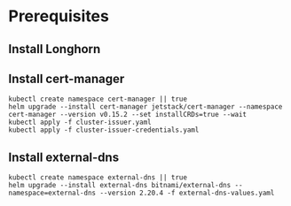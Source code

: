 # Prerequisites

## Install Longhorn

## Install cert-manager

```
kubectl create namespace cert-manager || true
helm upgrade --install cert-manager jetstack/cert-manager --namespace cert-manager --version v0.15.2 --set installCRDs=true --wait
kubectl apply -f cluster-issuer.yaml
kubectl apply -f cluster-issuer-credentials.yaml
```

## Install external-dns

```
kubectl create namespace external-dns || true
helm upgrade --install external-dns bitnami/external-dns --namespace=external-dns --version 2.20.4 -f external-dns-values.yaml
```